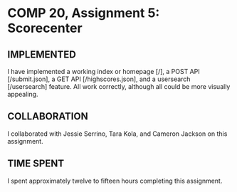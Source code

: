 # COMP 20, Assignment 5: Scorecenter

## IMPLEMENTED
I have implemented a working index or homepage [/], a POST API [/submit.json], a GET API [/highscores.json], and a usersearch [/usersearch] feature. All work correctly, although all could be more visually appealing.

## COLLABORATION
I collaborated with Jessie Serrino, Tara Kola, and Cameron Jackson on this assignment.

## TIME SPENT
I spent approximately twelve to fifteen hours completing this assignment.
